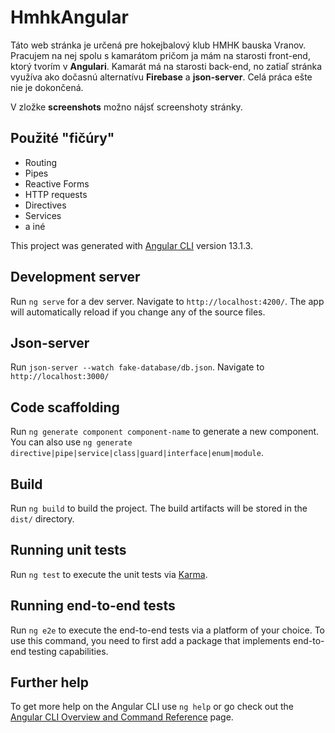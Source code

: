 # HmhkAngular

Táto web stránka je určená pre hokejbalový klub HMHK bauska Vranov. Pracujem na nej spolu s kamarátom pričom ja mám na starosti front-end, ktorý tvorím v **Angulari**.
Kamarát má na starosti back-end, no zatiaľ stránka využíva ako dočasnú alternatívu **Firebase** a **json-server**. Celá práca ešte nie je dokončená.

V zložke **screenshots** možno nájsť screenshoty stránky.

## Použité "fičúry"
  - Routing
  - Pipes
  - Reactive Forms
  - HTTP requests
  - Directives
  - Services
  - a iné

This project was generated with [Angular CLI](https://github.com/angular/angular-cli) version 13.1.3.

## Development server

Run `ng serve` for a dev server. Navigate to `http://localhost:4200/`. The app will automatically reload if you change any of the source files.

## Json-server

Run `json-server --watch fake-database/db.json`. Navigate to `http://localhost:3000/`

## Code scaffolding

Run `ng generate component component-name` to generate a new component. You can also use `ng generate directive|pipe|service|class|guard|interface|enum|module`.

## Build

Run `ng build` to build the project. The build artifacts will be stored in the `dist/` directory.

## Running unit tests

Run `ng test` to execute the unit tests via [Karma](https://karma-runner.github.io).

## Running end-to-end tests

Run `ng e2e` to execute the end-to-end tests via a platform of your choice. To use this command, you need to first add a package that implements end-to-end testing capabilities.

## Further help

To get more help on the Angular CLI use `ng help` or go check out the [Angular CLI Overview and Command Reference](https://angular.io/cli) page.
